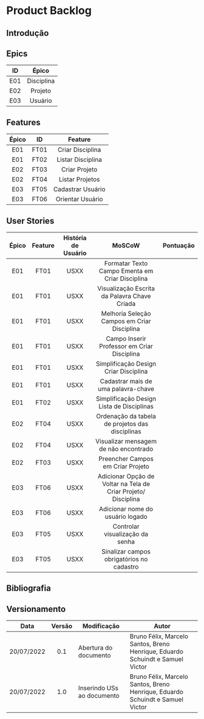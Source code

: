 # Product Backlog

## Introdução


## Epics
| **ID** | **Épico** |
| :-: | :-: |
| E01 | Disciplina |
| E02 | Projeto |
| E03 | Usuário |

## Features
| **Épico** | **ID** | **Feature** |
| :-: | :-: | :-: |
| E01 | FT01 | Criar Disciplina |
| E01 | FT02 | Listar Disciplina |
| E02 | FT03 | Criar Projeto |
| E02 | FT04 | Listar Projetos |
| E03 | FT05 | Cadastrar Usuário |
| E03 | FT06 | Orientar Usuário |

## User Stories
| **Épico** | **Feature** | **História de Usuário** | **MoSCoW** | **Pontuação** |
| :-: | :-: | :-: | :-: | :-: |
| E01 | FT01 | USXX | Formatar Texto Campo Ementa em Criar Disciplina |
| E01 | FT01 | USXX | Visualização Escrita da Palavra Chave Criada |
| E01 | FT01 | USXX | Melhoria Seleção Campos em Criar Disciplina |
| E01 | FT01 | USXX | Campo Inserir Professor em Criar Disciplina |
| E01 | FT01 | USXX | Simplificação Design Criar Disciplina |
| E01 | FT01 | USXX | Cadastrar mais de uma palavra-chave |
| E01 | FT02 | USXX | Simplificação Design Lista de Disciplinas |
| E02 | FT04 | USXX | Ordenação da tabela de projetos das disciplinas |
| E02 | FT04 | USXX | Visualizar mensagem de não encontrado |
| E02 | FT03 | USXX | Preencher Campos em Criar Projeto |
| E03 | FT06 | USXX | Adicionar Opção de Voltar na Tela de Criar Projeto/ Disciplina |
| E03 | FT06 | USXX | Adicionar nome do usuário logado |
| E03 | FT05 | USXX | Controlar visualização da senha |
| E03 | FT05 | USXX | Sinalizar campos obrigatórios no cadastro |

## Bibliografia


## Versionamento
| **Data** | **Versão** | **Modificação** | **Autor** |
| :-: | :-: | --- | --- |
| 20/07/2022 | 0.1 | Abertura do documento | Bruno Félix, Marcelo Santos, Breno Henrique, Eduardo Schuindt e Samuel Victor |
| 20/07/2022 | 1.0 | Inserindo USs ao documento | Bruno Félix, Marcelo Santos, Breno Henrique, Eduardo Schuindt e Samuel Victor |